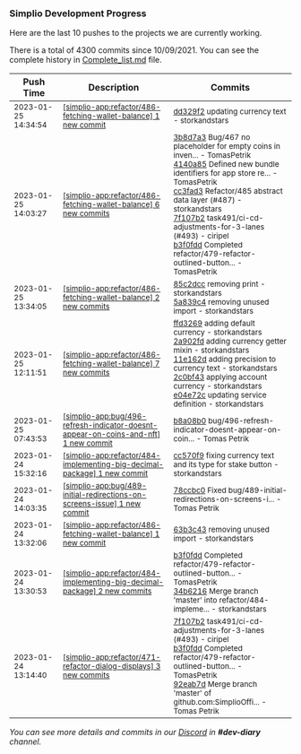 
### Simplio Development Progress

Here are the last 10 pushes to the projects we are currently working.

There is a total of 4300 commits since 10/09/2021. You can see the complete history in
 [Complete_list.md](Complete_list.md) file.

| Push Time | Description | Commits |
| --- | --- | --- |
| <sub>2023-01-25 14:34:54</sub> | <sub>[[simplio-app:refactor/486\-fetching\-wallet\-balance] 1 new commit](https://github.com/SimplioOfficial/simplio-app/commit/dd329f243a8341272cc64b253cef01e3f977f323)</sub> | <sub>[dd329f2](https://github.com/SimplioOfficial/simplio-app/commit/dd329f243a8341272cc64b253cef01e3f977f323) updating currency text - storkandstars</sub> |
| <sub>2023-01-25 14:03:27</sub> | <sub>[[simplio-app:refactor/486\-fetching\-wallet\-balance] 6 new commits](https://github.com/SimplioOfficial/simplio-app/compare/5a839c4a4e2b...787d0204aa87)</sub> | <sub>[3b8d7a3](https://github.com/SimplioOfficial/simplio-app/commit/3b8d7a39d0c87035cb0a5ef4044f7da64480a5cd) Bug/467 no placeholder for empty coins in inven... - TomasPetrik<br>[4140a85](https://github.com/SimplioOfficial/simplio-app/commit/4140a85ee85b48741dffd2fd45d7c6a8c2117e1b) Defined new bundle identifiers for app store re... - TomasPetrik<br>[cc3fad3](https://github.com/SimplioOfficial/simplio-app/commit/cc3fad39e15d437612cd0e0ddf472b50e2fc9645) Refactor/485 abstract data layer (#487) - storkandstars<br>[7f107b2](https://github.com/SimplioOfficial/simplio-app/commit/7f107b2a8b9b0512c210a6a6d593775e32f881f1) task491/ci-cd-adjustments-for-3-lanes (#493) - ciripel<br>[b3f0fdd](https://github.com/SimplioOfficial/simplio-app/commit/b3f0fdd345552049e935613a2a0aaf49b51ac8fa) Completed refactor/479-refactor-outlined-button... - TomasPetrik</sub> |
| <sub>2023-01-25 13:34:05</sub> | <sub>[[simplio-app:refactor/486\-fetching\-wallet\-balance] 2 new commits](https://github.com/SimplioOfficial/simplio-app/compare/0787e8a2b27d...5a839c4a4e2b)</sub> | <sub>[85c2dcc](https://github.com/SimplioOfficial/simplio-app/commit/85c2dccd4720a16e0666e8c0a45eacbe44a860fc) removing print - storkandstars<br>[5a839c4](https://github.com/SimplioOfficial/simplio-app/commit/5a839c4a4e2b56ee7231b5f33a89c6ac0ad9ab49) removing unused import - storkandstars</sub> |
| <sub>2023-01-25 12:11:51</sub> | <sub>[[simplio-app:refactor/486\-fetching\-wallet\-balance] 7 new commits](https://github.com/SimplioOfficial/simplio-app/compare/63b3c43d5416...0787e8a2b27d)</sub> | <sub>[ffd3269](https://github.com/SimplioOfficial/simplio-app/commit/ffd3269d865aa580b32c0a50ecf706ac8a982287) adding default currency - storkandstars<br>[2a902fd](https://github.com/SimplioOfficial/simplio-app/commit/2a902fdf789671dcd398dab82e587feac8648316) adding currency getter mixin - storkandstars<br>[11e162d](https://github.com/SimplioOfficial/simplio-app/commit/11e162d9a51f4e768484bd20a261a640dd1a2cfc) adding precision to currency text - storkandstars<br>[2c0bf43](https://github.com/SimplioOfficial/simplio-app/commit/2c0bf4350a9b9da534d4071711c88d1836ae8cc4) applying account currency - storkandstars<br>[e04e72c](https://github.com/SimplioOfficial/simplio-app/commit/e04e72ca690806bb46c9eb6b12b57737bdd38343) updating service definition - storkandstars</sub> |
| <sub>2023-01-25 07:43:53</sub> | <sub>[[simplio-app:bug/496\-refresh\-indicator\-doesnt\-appear\-on\-coins\-and\-nft] 1 new commit](https://github.com/SimplioOfficial/simplio-app/commit/b8a08b053f114d4f0064c49186bb7d9762a7055d)</sub> | <sub>[b8a08b0](https://github.com/SimplioOfficial/simplio-app/commit/b8a08b053f114d4f0064c49186bb7d9762a7055d) bug/496-refresh-indicator-doesnt-appear-on-coin... - Tomas Petrik</sub> |
| <sub>2023-01-24 15:32:16</sub> | <sub>[[simplio-app:refactor/484\-implementing\-big\-decimal\-package] 1 new commit](https://github.com/SimplioOfficial/simplio-app/commit/cc570f9f0d572f350bd7c29d24eba9d49a6dbb84)</sub> | <sub>[cc570f9](https://github.com/SimplioOfficial/simplio-app/commit/cc570f9f0d572f350bd7c29d24eba9d49a6dbb84) fixing currency text and its type for stake button - storkandstars</sub> |
| <sub>2023-01-24 14:03:35</sub> | <sub>[[simplio-app:bug/489\-initial\-redirections\-on\-screens\-issue] 1 new commit](https://github.com/SimplioOfficial/simplio-app/commit/78ccbc0202e64281ddf63c5425eff503d23f26e7)</sub> | <sub>[78ccbc0](https://github.com/SimplioOfficial/simplio-app/commit/78ccbc0202e64281ddf63c5425eff503d23f26e7) Fixed bug/489-initial-redirections-on-screens-i... - Tomas Petrik</sub> |
| <sub>2023-01-24 13:32:06</sub> | <sub>[[simplio-app:refactor/486\-fetching\-wallet\-balance] 1 new commit](https://github.com/SimplioOfficial/simplio-app/commit/63b3c43d5416486299a6506bb7177de002c4d787)</sub> | <sub>[63b3c43](https://github.com/SimplioOfficial/simplio-app/commit/63b3c43d5416486299a6506bb7177de002c4d787) removing unused import - storkandstars</sub> |
| <sub>2023-01-24 13:30:53</sub> | <sub>[[simplio-app:refactor/484\-implementing\-big\-decimal\-package] 2 new commits](https://github.com/SimplioOfficial/simplio-app/compare/25a28aa8141e...34b62164a0f6)</sub> | <sub>[b3f0fdd](https://github.com/SimplioOfficial/simplio-app/commit/b3f0fdd345552049e935613a2a0aaf49b51ac8fa) Completed refactor/479-refactor-outlined-button... - TomasPetrik<br>[34b6216](https://github.com/SimplioOfficial/simplio-app/commit/34b62164a0f6a920e11750f56350ab9aa8be4028) Merge branch 'master' into refactor/484-impleme... - storkandstars</sub> |
| <sub>2023-01-24 13:14:40</sub> | <sub>[[simplio-app:refactor/471\-refactor\-dialog\-displays] 3 new commits](https://github.com/SimplioOfficial/simplio-app/compare/126a6e56a51c...92eab7d3e2b2)</sub> | <sub>[7f107b2](https://github.com/SimplioOfficial/simplio-app/commit/7f107b2a8b9b0512c210a6a6d593775e32f881f1) task491/ci-cd-adjustments-for-3-lanes (#493) - ciripel<br>[b3f0fdd](https://github.com/SimplioOfficial/simplio-app/commit/b3f0fdd345552049e935613a2a0aaf49b51ac8fa) Completed refactor/479-refactor-outlined-button... - TomasPetrik<br>[92eab7d](https://github.com/SimplioOfficial/simplio-app/commit/92eab7d3e2b248c1fbbb33d54b93047dcb396314) Merge branch 'master' of github.com:SimplioOffi... - Tomas Petrik</sub> |

_You can see more details and commits in our [Discord](https://discord.gg/aKhjuwZmdP) in **#dev-diary** channel._
